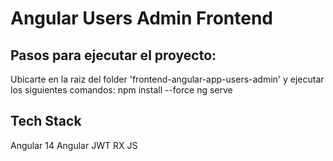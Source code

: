 # Angular Users Admin Frontend

## Pasos para ejecutar el proyecto:
Ubicarte en la raiz del folder 'frontend-angular-app-users-admin' y ejecutar los siguientes comandos:
npm install --force
ng serve

## Tech Stack
Angular 14
Angular JWT
RX JS